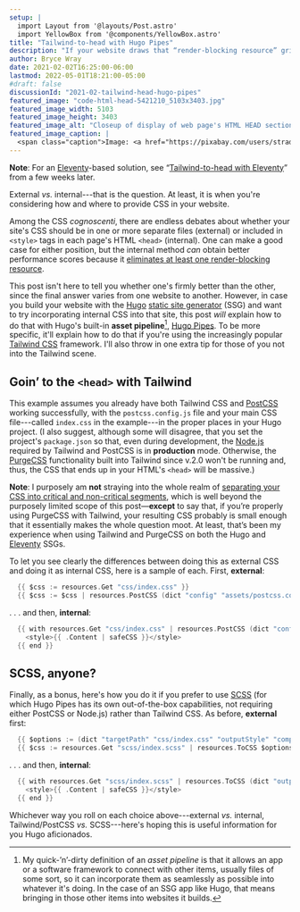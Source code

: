 ```yaml
---
setup: |
  import Layout from '@layouts/Post.astro'
  import YellowBox from '@components/YellowBox.astro'
title: "Tailwind-to-head with Hugo Pipes"
description: "If your website draws that “render-blocking resource” gripe during tests, here’s one method for fighting it."
author: Bryce Wray
date: 2021-02-02T16:25:00-06:00
lastmod: 2022-05-01T18:21:00-05:00
#draft: false
discussionId: "2021-02-tailwind-head-hugo-pipes"
featured_image: "code-html-head-5421210_5103x3403.jpg"
featured_image_width: 5103
featured_image_height: 3403
featured_image_alt: "Closeup of display of web page's HTML HEAD section"
featured_image_caption: |
  <span class="caption">Image: <a href="https://pixabay.com/users/stradus-833024/?utm_source=link-attribution&amp;utm_medium=referral&amp;utm_campaign=image&amp;utm_content=5421210">Sárfi Benjámin</a>; <a href="https://pixabay.com/?utm_source=link-attribution&amp;utm_medium=referral&amp;utm_campaign=image&amp;utm_content=5421210">Pixabay</a></span>
---
```


<YellowBox>
<strong>Note</strong>: For an <a href="https://11ty.dev" target="_blank" rel="nofollow">Eleventy</a>-based solution, see “<a href="/posts/2021/03/tailwind-head-eleventy/">Tailwind-to-head with Eleventy</a>” from a few weeks later.
</YellowBox>

External *vs.* internal---that is the question. At least, it is when you're considering how and where to provide CSS in your website.

Among the CSS *cognoscenti*, there are endless debates about whether your site's CSS should be in one or more separate files (external) or included in `<style>` tags in each page's HTML `<head>` (internal). One can make a good case for either position, but the internal method *can* obtain better performance scores because it [eliminates at least one render-blocking resource](https://web.dev/render-blocking-resources/).

This post isn't here to tell you whether one's firmly better than the other, since the final answer varies from one website to another. However, in case you build your website with the [Hugo](https://gohugo.io) [static site generator](https://jamstack.org/generators) (SSG) and want to try incorporating internal CSS into that site, this post *will* explain how to do that with Hugo's built-in **asset pipeline**[^assetPipeline], [Hugo Pipes](https://gohugo.io/hugo-pipes/). To be more specific, it'll explain how to do that if you're using the increasingly popular [Tailwind CSS](https://tailwindcss.com) framework. I'll also throw in one extra tip for those of you not into the Tailwind scene.

[^assetPipeline]: My quick-’n’-dirty definition of an *asset pipeline* is that it allows an app or a software framework to connect with other items, usually files of some sort, so it can incorporate them as seamlessly as possible into whatever it's doing. In the case of an SSG app like Hugo, that means bringing in those other items into websites it builds.

## Goin’ to the `<head>` with Tailwind

This example assumes you already have both Tailwind CSS and [PostCSS](https://postcss.org) working successfully, with the `postcss.config.js` file and your main CSS file---called `index.css` in the example---in the proper places in your Hugo project. (I also suggest, although some will disagree, that you set the project's `package.json` so that, even during development, the [Node.js](https://nodejs.org) required by Tailwind and PostCSS is in **production** mode. Otherwise, the [PurgeCSS](https://purgecss.com) functionality built into Tailwind since v.2.0 won't be running and, thus, the CSS that ends up in your HTML's `<head>` will be massive.)

<YellowBox>
<strong>Note</strong>: I purposely am <strong>not</strong> straying into the whole realm of <a href="https://web.dev/extract-critical-css/" target="_blank" rel="nofollow">separating your CSS into critical and non-critical segments</a>, which is well beyond the purposely limited scope of this post—<strong>except</strong> to say that, if you’re properly using PurgeCSS with Tailwind, your resulting CSS probably is small enough that it essentially makes the whole question moot. At least, that’s been my experience when using Tailwind and PurgeCSS on both the Hugo and <a href="https://11ty.dev" target="_blank" rel="nofollow">Eleventy</a> SSGs.
</YellowBox>

To let you see clearly the differences between doing this as external CSS and doing it as internal CSS, here is a sample of each. First, **external**:

```go
  {{ $css := resources.Get "css/index.css" }}
  {{ $css := $css | resources.PostCSS (dict "config" "assets/postcss.config.js" "outputStyle" "compressed") | fingerprint }}
```

.&nbsp;.&nbsp;. and then, **internal**:

```go
  {{ with resources.Get "css/index.css" | resources.PostCSS (dict "config" "assets/postcss.config.js" "outputStyle" "compressed") }}
    <style>{{ .Content | safeCSS }}</style>
  {{ end }}
```

## SCSS, anyone?

Finally, as a bonus, here's how you do it if you prefer to use [SCSS](https://sass-lang.com) (for which Hugo Pipes has its own out-of-the-box capabilities, not requiring either PostCSS or Node.js) rather than Tailwind CSS. As before, **external** first:

```go
  {{ $options := (dict "targetPath" "css/index.css" "outputStyle" "compressed" ) }}
  {{ $css := resources.Get "scss/index.scss" | resources.ToCSS $options | fingerprint }}
```

.&nbsp;.&nbsp;. and then, **internal**:

```go
  {{ with resources.Get "scss/index.scss" | resources.ToCSS (dict "outputStyle" "compressed") }}
    <style>{{ .Content | safeCSS }}</style>
  {{ end }}
```

Whichever way you roll on each choice above---external *vs.* internal, Tailwind/PostCSS *vs.* SCSS---here's hoping this is useful information for you Hugo aficionados.
